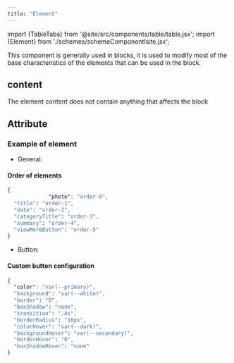 ```yaml
---
title: "Element"
---
```


import {TableTabs} from '@site/src/components/table/table.jsx';
import {Element} from './schemes/schemeComponentIsite.jsx';

This component is generally used in blocks, it is used to modify most of the base characteristics of the elements that can be used in the block.

## content
The element content does not contain anything that affects the block

## Attribute
<TableTabs tabsContent={Element} />

### Example of element

- General:

#### Order of elements

```CSS
{
 			 "photo": "order-0",
  "title": "order-1",
  "date": "order-2",
  "categoryTitle": "order-3",
  "summary": "order-4",
  "viewMoreButton": "order-5"
}

```

- Button:

#### Custom button configuration

```CSS
{
  "color": "var(--primary)",
  "background": "var(--white)",
  "border": "0",
  "boxShadow": "none",
  "transition": ".4s",
  "borderRadius": "10px",
  "colorHover": "var(--dark)",
  "backgroundHover": "var(--secondary)",
  "borderHover": "0",
  "boxShadowHover": "none"
}
```

